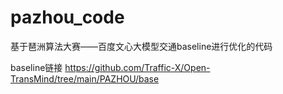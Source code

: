 # pazhou_code
基于琶洲算法大赛——百度文心大模型交通baseline进行优化的代码

baseline链接
https://github.com/Traffic-X/Open-TransMind/tree/main/PAZHOU/base
